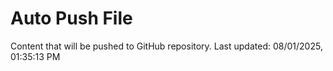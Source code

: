 # Auto Push File

Content that will be pushed to GitHub repository.
Last updated: 08/01/2025, 01:35:13 PM